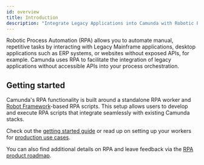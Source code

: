 ```yaml
---
id: overview
title: Introduction
description: "Integrate Legacy Applications into Camunda with Robotic Process Automation (RPA)."
---
```


Robotic Process Automation (RPA) allows you to automate manual, repetitive tasks by interacting with Legacy Mainframe applications, desktop applications such as ERP systems, or websites without exposed APIs, for example. Camunda uses RPA to facilitate the integration of legacy applications without accessible APIs into your process orchestration.

## Getting started

Camunda's RPA functionality is built around a standalone RPA worker and [Robot Framework](https://robotframework.org/)-based RPA scripts. This setup allows users to develop and execute RPA scripts that integrate seamlessly with existing Camunda stacks.

Check out the [getting started guide](./getting-started.md) or read up on setting up your workers for [production use cases](./production.md).

You can also find additional details on RPA and leave feedback via the [RPA product roadmap](https://roadmap.camunda.com/c/212-rpa-1-0).
